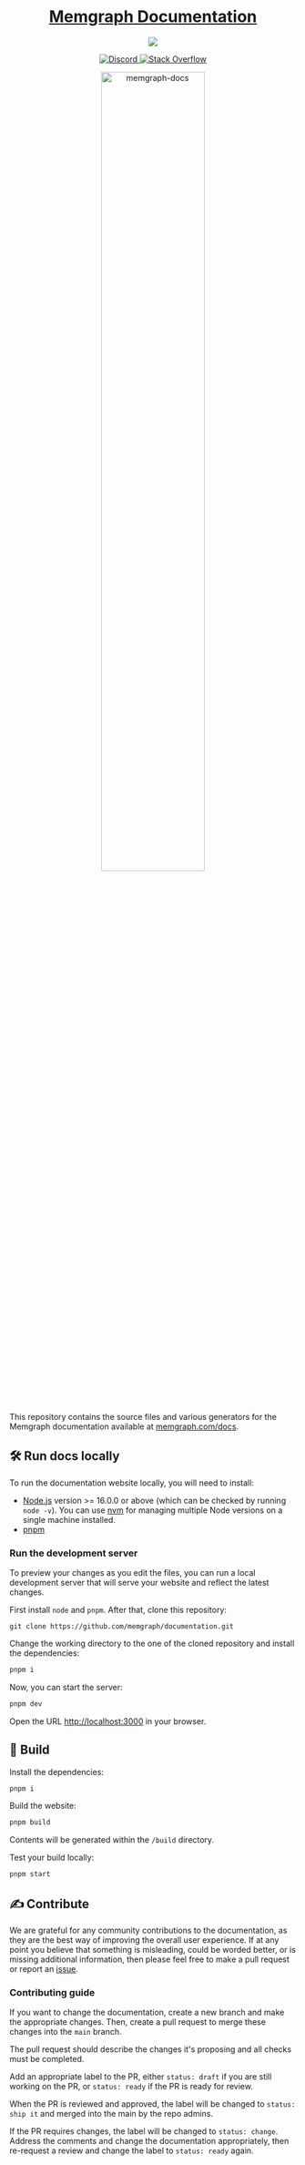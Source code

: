 <h1 align="center"><a href="https://memgraph.com/docs/">Memgraph Documentation</a></h1>

<p align="center">
  <a href="https://memgraph.com/documentation/" alt="Documentation">
    <img src="https://img.shields.io/badge/documentation-Memgraph-orange" />
  </a>
</p>

<p align="center">
  <a href="https://memgr.ph/join-discord">
    <img src="https://img.shields.io/badge/Discord-7289DA?style=for-the-badge&logo=discord&logoColor=white" alt="Discord"/>
  </a>
  <a href="https://stackoverflow.com/questions/tagged/memgraphdb">
    <img src="https://img.shields.io/badge/Stack_Overflow-FE7A16?style=for-the-badge&logo=stack-overflow&logoColor=white" alt="Stack Overflow"/>
  </a>
</p>

<p align="center">
  <a href="https://memgraph.com/docs">
    <img src="https://public-assets.memgraph.com/github-readme-images/memgraph-documentation.png" 
         alt="memgraph-docs" 
         title="memgraph-docs"
         style="width: 60%"/>
  </a>
</p>

This repository contains the source files and various generators for the
Memgraph documentation available at
[memgraph.com/docs](https://memgraph.com/docs).

## :hammer_and_wrench: Run docs locally

To run the documentation website locally, you will need to install:

- [Node.js](https://nodejs.org/en/download/) version >= 16.0.0 or above (which
  can be checked by running `node -v`). You can use
  [nvm](https://github.com/nvm-sh/nvm) for managing multiple Node versions on a
  single machine installed.
- [pnpm](https://pnpm.io/installation) 

### Run the development server

To preview your changes as you edit the files, you can run a local development
server that will serve your website and reflect the latest changes.

First install `node` and `pnpm`. After that, clone this repository:

```
git clone https://github.com/memgraph/documentation.git
```

Change the working directory to the one of the cloned repository and install the dependencies:

```bash
pnpm i
```

Now, you can start the server:

```bash
pnpm dev
```

Open the URL [http://localhost:3000](http://localhost:3000) in your browser.

## :construction: Build

Install the dependencies:

```bash
pnpm i
```

Build the website:

```bash
pnpm build
```

Contents will be generated within the `/build` directory. 

Test your build locally:

```bash
pnpm start
```

## :writing_hand: Contribute

We are grateful for any community contributions to the documentation, as they are
the best way of improving the overall user experience. If at any point you
believe that something is misleading, could be worded better, or is missing
additional information, then please feel free to make a pull request or report
an [issue](https://github.com/memgraph/documentation/issues).

### Contributing guide

If you want to change the documentation, create a new branch and make
the appropriate changes. Then, create a pull request to merge these changes into the
`main` branch.

The pull request should describe the changes it's proposing and all checks must be completed. 

Add an appropriate label to the PR, either `status: draft` if you are still working on the PR, or `status: ready` if the PR is ready for review. 

When the PR is reviewed and approved, the label will be changed to `status: ship it` and merged into the main by the repo admins.

If the PR requires changes, the label will be changed to `status: change`. Address the comments and change the documentation appropriately, then re-request a review and change the label to `status: ready` again. 
